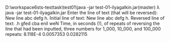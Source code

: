D:\workspace6sts-testtask\test01\java -jar test-01-ilyagalkin.jar(master)
λ java -jar test-01-ilyagalkin.jar
Enter the line of text (that will be reversed):
New line abc defg h.
Initial line of text:
New line abc defg h.
Reversed line of text:
.h gfed cba enil weN
Time, in seconds (!), of repeats of reversing the line that had been
inputted, three numbers for 1_000, 10_000, and 100_000 repeats:
8.118E-4
0.0057353
0.0282115
